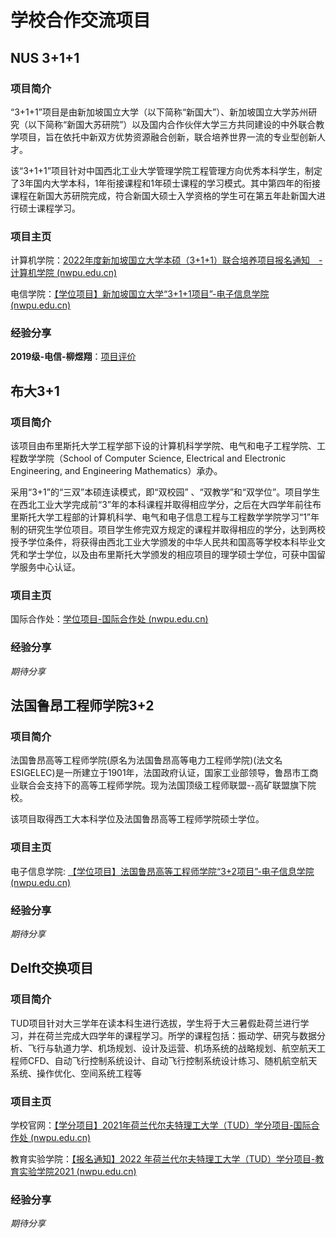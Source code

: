# 学校合作交流项目

## NUS 3+1+1

### **项目简介**

“3+1+1”项目是由新加坡国立大学（以下简称“新国大”）、新加坡国立大学苏州研究（以下简称“新国大苏研院”）以及国内合作伙伴大学三方共同建设的中外联合教学项目，旨在依托中新双方优势资源融合创新，联合培养世界一流的专业型创新人才。

该“3+1+1”项目针对中国西北工业大学管理学院工程管理方向优秀本科学生，制定了3年国内大学本科，1年衔接课程和1年硕士课程的学习模式。其中第四年的衔接课程在新国大苏研院完成，符合新国大硕士入学资格的学生可在第五年赴新国大进行硕士课程学习。

### **项目主页**

计算机学院：[2022年度新加坡国立大学本硕（3+1+1）联合培养项目报名通知　-计算机学院 (nwpu.edu.cn)](https://jsj.nwpu.edu.cn/info/1599/10262.htm)

电信学院：[【学位项目】新加坡国立大学“3+1+1项目”-电子信息学院 (nwpu.edu.cn)](https://dianzi.nwpu.edu.cn/info/1529/11595.htm)

### **经验分享**

**2019级-电信-柳煜翔**：[项目评价](./DataPoints/2019级-电信-柳煜翔.md)

## 布大3+1

### 项目简介

该项目由布里斯托大学工程学部下设的计算机科学学院、电气和电子工程学院、工程数学学院（School of Computer Science, Electrical and Electronic Engineering, and Engineering Mathematics）承办。

采用“3+1”的“三双”本硕连读模式，即“双校园” 、“双教学”和“双学位”。项目学生在西北工业大学完成前“3”年的本科课程并取得相应学分，之后在大四学年前往布里斯托大学工程部的计算机科学、电气和电子信息工程与工程数学学院学习“1”年制的研究生学位项目。项目学生修完双方规定的课程并取得相应的学分，达到两校授予学位条件，将获得由西北工业大学颁发的中华人民共和国高等学校本科毕业文凭和学士学位，以及由布里斯托大学颁发的相应项目的理学硕士学位，可获中国留学服务中心认证。

### 项目主页

国际合作处：[学位项目-国际合作处 (nwpu.edu.cn)](https://axsh.nwpu.edu.cn/lxxm/xwxm.htm)

### 经验分享

*期待分享*

## 法国鲁昂工程师学院3+2

### 项目简介

法国鲁昂高等工程师学院(原名为法国鲁昂高等电力工程师学院)(法文名ESIGELEC)是一所建立于1901年，法国政府认证，国家工业部领导，鲁昂市工商业联合会支持下的高等工程师学院。现为法国顶级工程师联盟--高矿联盟旗下院校。

该项目取得西工大本科学位及法国鲁昂高等工程师学院硕士学位。

### 项目主页

电子信息学院: [【学位项目】法国鲁昂高等工程师学院“3+2项目”-电子信息学院 (nwpu.edu.cn)](https://dianzi.nwpu.edu.cn/info/1529/11598.htm)

### 经验分享

*期待分享*

## Delft交换项目

### 项目简介

TUD项目针对大三学年在读本科生进行选拔，学生将于大三暑假赴荷兰进行学习，并在荷兰完成大四学年的课程学习。所学的课程包括：振动学、研究与数据分析、飞行与轨道力学、机场规划、设计及运营、机场系统的战略规划、航空航天工程师CFD、自动飞行控制系统设计、自动飞行控制系统设计练习、随机航空航天系统、操作优化、空间系统工程等

### 项目主页

学校官网：[【学分项目】2021年荷兰代尔夫特理工大学（TUD）学分项目-国际合作处 (nwpu.edu.cn)](https://guoji.nwpu.edu.cn/info/1030/1426.htm)

教育实验学院：[【报名通知】2022 年荷兰代尔夫特理工大学（TUD）学分项目-教育实验学院2021 (nwpu.edu.cn)](https://honors.nwpu.edu.cn/info/1013/2282.htm)

### 经验分享

*期待分享*